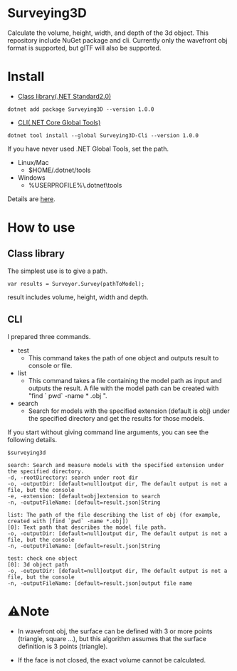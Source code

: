 # Surveying3D
Calculate the volume, height, width, and depth of the 3d object.
This repository include NuGet package and cli.
Currently only the wavefront obj format is supported, but glTF will also be supported.

# Install
- [Class library(.NET Standard2.0)](https://www.nuget.org/packages/Surveying3D/)
```
dotnet add package Surveying3D --version 1.0.0
```
- [CLI(.NET Core Global Tools)](https://www.nuget.org/packages/Surveying3D-Cli/)
```
dotnet tool install --global Surveying3D-Cli --version 1.0.0
```
If you have never used .NET Global Tools, set the path. 
- Linux/Mac
  - $HOME/.dotnet/tools
- Windows
  - %USERPROFILE%\\.dotnet\tools

Details are [here](https://docs.microsoft.com/ja-jp/dotnet/core/tools/global-tools).
# How to use

## Class library
The simplest use is to give a path.
```
var results = Surveyor.Survey(pathToModel);
```
result includes volume, height, width and depth.

## CLI
I prepared three commands.
- test
  - This command takes the path of one object and outputs result to console or file.
- list
  - This command takes a file containing the model path as input and outputs the result. A file with the model path can be created with "find \` pwd\` -name * .obj ".
- search
  - Search for models with the specified extension (default is obj) under the specified directory and get the results for those models.

If you start without giving command line arguments, you can see the following details.
```
$surveying3d

search: Search and measure models with the specified extension under the specified directory.
-d, -rootDirectory: search under root dir
-o, -outputDir: [default=null]output dir, The default output is not a file, but the console
-e, -extension: [default=obj]extension to search
-n, -outputFileName: [default=result.json]String

list: The path of the file describing the list of obj (for example, created with [find `pwd` -name *.obj])
[0]: Text path that describes the model file path.
-o, -outputDir: [default=null]output dir, The default output is not a file, but the console
-n, -outputFileName: [default=result.json]String

test: check one object
[0]: 3d object path
-o, -outputDir: [default=null]output dir, The default output is not a file, but the console
-n, -outputFileName: [default=result.json]output file name
```

# ⚠️Note
- In wavefront obj, the surface can be defined with 3 or more points (triangle, square ...), but this algorithm assumes that the surface definition is 3 points (triangle).

- If the face is not closed, the exact volume cannot be calculated.
